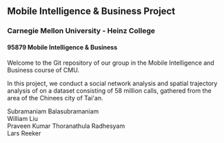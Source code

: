 ## Mobile Intelligence & Business Project
### Carnegie Mellon University - Heinz College
#### 95879 Mobile Intelligence & Business
Welcome to the Git repository of our group in the Mobile Intelligence and Business course of CMU. 

In this project, we conduct a social network analysis and spatial trajectory analysis of on a dataset consisting of 58 million calls, gathered from the area of the Chinees city of Tai'an. 

Subramaniam Balasubramaniam  
William Liu  
Praveen Kumar Thoranathula Radhesyam  
Lars Reeker


